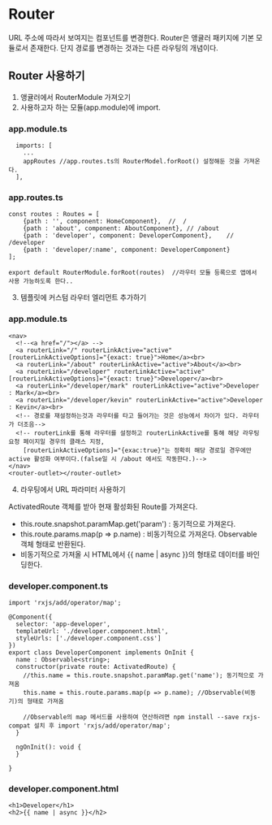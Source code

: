 # Router
URL 주소에 따라서 보여지는 컴포넌트를 변경한다.
Router은 앵귤러 패키지에 기본 모듈로서 존재한다.
단지 경로를 변경하는 것과는 다른 라우팅의 개념이다.

## Router 사용하기
1. 앵귤러에서 RouterModule 가져오기 
2. 사용하고자 하는 모듈(app.module)에 import.

### app.module.ts
```
  imports: [
    ...
    appRoutes //app.routes.ts의 RouterModel.forRoot() 설정해둔 것을 가져온다.
  ],
```
### app.routes.ts
```
const routes : Routes = [
    {path : '', component: HomeComponent},  //  /
    {path : 'about', component: AboutComponent}, // /about
    {path : 'developer', component: DeveloperComponent},    //  /developer
    {path : 'developer/:name', component: DeveloperComponent}
]; 

export default RouterModule.forRoot(routes)  //라우터 모듈 등록으로 앱에서 사용 가능하도록 한다..
```

3. 템플릿에 커스텀 라우터 엘리먼트 추가하기 

### app.module.ts
```
<nav>
  <!--<a href="/"></a> -->
  <a routerLink="/" routerLinkActive="active" [routerLinkActiveOptions]="{exact: true}">Home</a><br>
  <a routerLink="/about" routerLinkActive="active">About</a><br>
  <a routerLink="/developer" routerLinkActive="active" [routerLinkActiveOptions]="{exact: true}">Developer</a><br>
  <a routerLink="/developer/mark" routerLinkActive="active">Developer : Mark</a><br>
  <a routerLink="/developer/kevin" routerLinkActive="active">Developer : Kevin</a><br>
  <!-- 경로를 재설정하는것과 라우터를 타고 들어가는 것은 성능에서 차이가 있다. 라우터가 더조음-->
  <!-- routerLink를 통해 라우터를 설정하고 routerLinkActive를 통해 해당 라우팅 요청 페이지일 경우의 클래스 지정, 
    [routerLinkActiveOptions]="{exac:true}"는 정확히 해당 경로일 경우에만 active 활성화 여부이다.(false일 시 /about 에서도 작동한다.)-->
</nav>
<router-outlet></router-outlet>
```

4. 라우팅에서 URL 파라미터 사용하기

ActivatedRoute 객체를 받아 현재 활성화된 Route를 가져온다.
- this.route.snapshot.paramMap.get('param') : 동기적으로 가져온다.
- this.route.params.map(p => p.name) : 비동기적으로 가져온다. Observable 객체 형태로 반환된다.
- 비동기적으로 가져올 시 HTML에서 {{ name | async }}의 형태로 데이터를 바인딩한다.

### developer.component.ts
```
import 'rxjs/add/operator/map';

@Component({
  selector: 'app-developer',
  templateUrl: './developer.component.html',
  styleUrls: ['./developer.component.css']
})
export class DeveloperComponent implements OnInit {
  name : Observable<string>;
  constructor(private route: ActivatedRoute) {
    //this.name = this.route.snapshot.paramMap.get('name'); 동기적으로 가져옴
    this.name = this.route.params.map(p => p.name); //Observable(비동기)의 형태로 가져옴 

    //Observable의 map 메서드를 사용하여 연산하려면 npm install --save rxjs-compat 설치 후 import 'rxjs/add/operator/map';
  }

  ngOnInit(): void {
  }

}
```

### developer.component.html
```
<h1>Developer</h1>
<h2>{{ name | async }}</h2>
```
